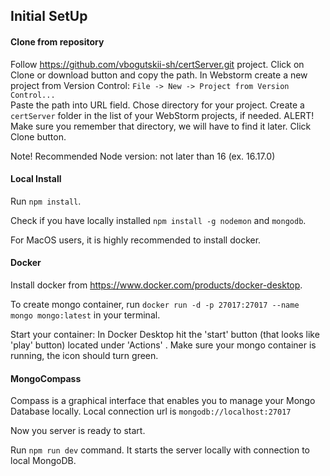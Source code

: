 ##  Initial SetUp

#### Clone from repository

Follow https://github.com/vbogutskii-sh/certServer.git project.
Click on Clone or download button and copy the path.
In Webstorm create a new project from Version Control:  `File -> New -> Project from Version Control...`   
Paste the path into URL field.
Chose directory for your project. Create a `certServer` folder in the list of your WebStorm projects, if needed. ALERT! Make sure you remember that directory, we will have to find it later.
Click Clone button.

Note! Recommended Node version: not later than 16 (ex. 16.17.0)

#### Local Install

Run `npm install`.

Check if you have locally installed `npm install -g nodemon` and `mongodb`.

For MacOS users, it is highly recommended to install docker.

#### Docker

Install docker from https://www.docker.com/products/docker-desktop.

To create mongo container, run `docker run -d -p 27017:27017 --name mongo mongo:latest` in your terminal.

Start your container:
In Docker Desktop hit the 'start' button (that looks like 'play' button) located under 'Actions' .
Make sure your mongo container is running, the icon should turn green.

#### MongoCompass
Compass is a graphical interface that enables you to manage your Mongo Database locally.
Local connection url is  `mongodb://localhost:27017`

Now you server is ready to start.

Run `npm run dev` command. It starts the server locally with connection to local MongoDB.

